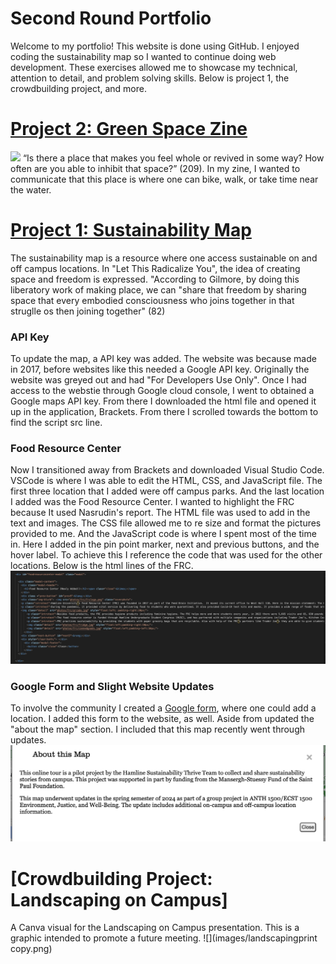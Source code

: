# Second Round Portfolio

Welcome to my portfolio! This website is done using GitHub. I enjoyed coding the sustainability map so I wanted to continue doing web development. These exercises allowed me to showcase my technical, attention to detail, and problem solving skills. Below is project 1, the crowdbuilding project, and more.

# [Project 2: Green Space Zine](https://docs.google.com/presentation/d/1-at4MB6Sugn69OoqHBAPHkQQCzK20WRIxTkfcpG5gUM/edit?usp=sharing)
![](images1/zine.png)
“Is there a place that makes you feel whole or revived in some way? How often are you able to inhibit that space?” (209). In my zine, I wanted to communicate that this place is where one can bike, walk, or take time near the water.

# [Project 1: Sustainability Map](http://sustainabilitymap.hamline.edu/)
The sustainability map is a resource where one access sustainable on and off campus locations. In "Let This Radicalize You", the idea of creating space and freedom is expressed. "According to Gilmore, by doing this liberatory work of making place, we can "share that freedom by sharing space that every embodied consciousness who joins together in that struglle os then joining together" (82)

### API Key
To update the map, a API key was added. The website was because made in 2017, before websites like this needed a Google API key. Originally the website was greyed out and had "For Developers Use Only". Once I had access to the webstie through Google cloud console, I went to obtained a Google maps API key. From there I downloaded the html file and opened it up in the application, Brackets. From there I scrolled towards the bottom to find the script src line.

### Food Resource Center
Now I transitioned away from Brackets and downloaded Visual Studio Code. VSCode is where I was able to edit the HTML, CSS, and JavaScript file. The first three location that I added were off campus parks. And the last location I added was the Food Resource Center. I wanted to highlight the FRC because It used Nasrudin's report. The HTML file was used to add in the text and images. The CSS file allowed me to re size and format the pictures provided to me. And the JavaScript code is where I spent most of the time in. Here I added in the pin point marker, next and previous buttons, and the hover label. To achieve this I reference the code that was used for the other locations. Below is the html lines of the FRC.
![](images/frccode.png)

### Google Form and Slight Website Updates
To involve the community I created a [Google form](https://docs.google.com/forms/d/e/1FAIpQLScY8s0uGz68mCuiPU6TVUTl2Tzr64m2JJhRn298NZqpELA0ng/viewform), where one could add a location. I added this form to the website, as well. Aside from updated the "about the map" section. I included that this map recently went through updates.
![](images/images/websiteupdate.png)

# [Crowdbuilding Project: Landscaping on Campus]
A Canva visual for the Landscaping on Campus presentation. This is a graphic intended to promote a future meeting. 
![](images/landscapingprint copy.png)

